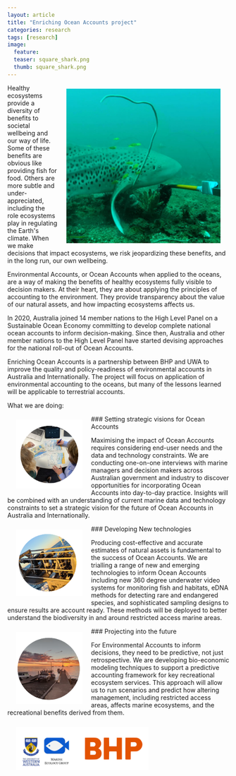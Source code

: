 ```yaml
---
layout: article
title: "Enriching Ocean Accounts project"
categories: research 
tags: [research]
image:
  feature: 
  teaser: square_shark.png
  thumb: square_shark.png
---
```

<img src='/images/square_shark.png' align='right' width="350" hspace="20" vspace="10">
Healthy ecosystems provide a diversity of benefits to societal wellbeing and our way of life. Some of these benefits are obvious like providing fish for food. Others are more subtle and under-appreciated, including the role ecosystems play in regulating the Earth's climate. When we make decisions that impact ecosystems, we risk jeopardizing these benefits, and in the long run, our own wellbeing. 

Environmental Accounts, or Ocean Accounts when applied to the oceans, are a way of making the benefits of healthy ecosystems fully visible to decision makers. At their heart, they are about applying the principles of accounting to the environment. They provide transparency about the value of our natural assets, and how impacting ecosystems affects us.   

In 2020, Australia joined 14 member nations to the High Level Panel on a Sustainable Ocean Economy committing to develop complete national ocean accounts to inform decision-making. Since then, Australia and other member nations to the High Level Panel have started devising approaches for the national roll-out of Ocean Accounts.  

Enriching Ocean Accounts is a partnership between BHP and UWA to improve the quality and policy-readiness of environmental accounts in Australia and Internationally. The project will focus on application of environmental accounting to the oceans, but many of the lessons learned will be applicable to terrestrial accounts. 

What we are doing:

<img src='/images/Enriching-Environmental-Ocean-Accounts_1.png' align='left' width="150" hspace="20" vspace="10">
### Setting strategic visions for Ocean Accounts

Maximising the impact of Ocean Accounts requires considering  end-user needs and the data and technology constraints. We are conducting one-on-one interviews with marine managers and decision makers across Australian government and industry to discover opportunities for incorporating Ocean Accounts into  day-to-day practice. Insights will be combined with an understanding of current marine data and technology constraints to set a strategic vision for the future of Ocean Accounts in Australia and Internationally.

<img src='/images/Enriching-Environmental-Ocean-Accounts_2.png' align='left' width="150" hspace="20" vspace="10">
### Developing New technologies 

Producing cost-effective and accurate estimates of natural assets is fundamental to the success of Ocean Accounts. We are trialling a range of new and emerging technologies to inform Ocean Accounts including new 360 degree underwater video systems for monitoring fish and habitats, eDNA methods for detecting rare and endangered species, and sophisticated sampling designs to ensure results are account ready. These methods will be deployed to better understand the biodiversity in and around restricted access marine areas.

<img src='/images/Enriching-Environmental-Ocean-Accounts_3.png' align='left' width="150" hspace="20" vspace="10">
### Projecting into the future

For Environmental Accounts to inform decisions, they need to be predictive, not just retrospective. We are developing bio-economic modeling techniques to support a predictive accounting framework for key recreational ecosystem services. This approach will allow us to run scenarios and predict how altering management, including restricted access areas, affects marine ecosystems, and the recreational benefits derived from them.


<img src='/images/Enriching-Environmental-Ocean-Accounts_logo.png' align='centre' width="300" hspace="20" vspace="10">
